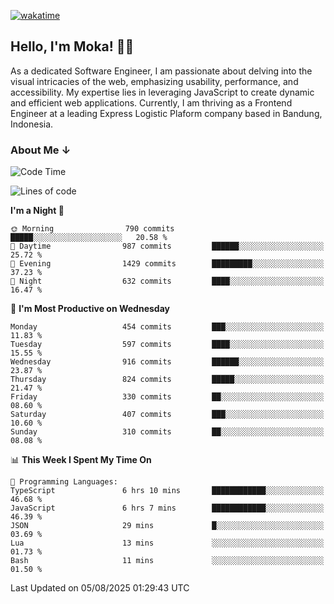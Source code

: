 [![wakatime](https://wakatime.com/badge/user/af9abd23-dba3-4dbe-973c-b045a9417a55.svg?style=social)](https://wakatime.com/@af9abd23-dba3-4dbe-973c-b045a9417a55)
## Hello, I'm Moka! 👋🏼


As a dedicated Software Engineer, I am passionate about delving into the visual intricacies of the web, emphasizing usability, performance, and accessibility. My expertise lies in leveraging JavaScript to create dynamic and efficient web applications. Currently, I am thriving as a Frontend Engineer at a leading Express Logistic Plaform company based in Bandung, Indonesia.

### About Me ↓

<!--START_SECTION:waka-->
![Code Time](http://img.shields.io/badge/Code%20Time-12%2C432%20hrs%2015%20mins-blue)

![Lines of code](https://img.shields.io/badge/From%20Hello%20World%20I%27ve%20Written-9.6%20million%20lines%20of%20code-blue)

**I'm a Night 🦉** 

```text
🌞 Morning                790 commits         █████░░░░░░░░░░░░░░░░░░░░   20.58 % 
🌆 Daytime                987 commits         ██████░░░░░░░░░░░░░░░░░░░   25.72 % 
🌃 Evening                1429 commits        █████████░░░░░░░░░░░░░░░░   37.23 % 
🌙 Night                  632 commits         ████░░░░░░░░░░░░░░░░░░░░░   16.47 % 
```
📅 **I'm Most Productive on Wednesday** 

```text
Monday                   454 commits         ███░░░░░░░░░░░░░░░░░░░░░░   11.83 % 
Tuesday                  597 commits         ████░░░░░░░░░░░░░░░░░░░░░   15.55 % 
Wednesday                916 commits         ██████░░░░░░░░░░░░░░░░░░░   23.87 % 
Thursday                 824 commits         █████░░░░░░░░░░░░░░░░░░░░   21.47 % 
Friday                   330 commits         ██░░░░░░░░░░░░░░░░░░░░░░░   08.60 % 
Saturday                 407 commits         ███░░░░░░░░░░░░░░░░░░░░░░   10.60 % 
Sunday                   310 commits         ██░░░░░░░░░░░░░░░░░░░░░░░   08.08 % 
```


📊 **This Week I Spent My Time On** 

```text
💬 Programming Languages: 
TypeScript               6 hrs 10 mins       ████████████░░░░░░░░░░░░░   46.68 % 
JavaScript               6 hrs 7 mins        ████████████░░░░░░░░░░░░░   46.39 % 
JSON                     29 mins             █░░░░░░░░░░░░░░░░░░░░░░░░   03.69 % 
Lua                      13 mins             ░░░░░░░░░░░░░░░░░░░░░░░░░   01.73 % 
Bash                     11 mins             ░░░░░░░░░░░░░░░░░░░░░░░░░   01.50 % 
```


 Last Updated on 05/08/2025 01:29:43 UTC
<!--END_SECTION:waka-->

